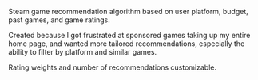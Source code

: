 Steam game recommendation algorithm based on user platform, budget, past games, and game ratings.

Created because I got frustrated at sponsored games taking up my entire home page, and wanted more tailored recommendations, especially the ability to filter by platform and similar games.

Rating weights and number of recommendations customizable.

